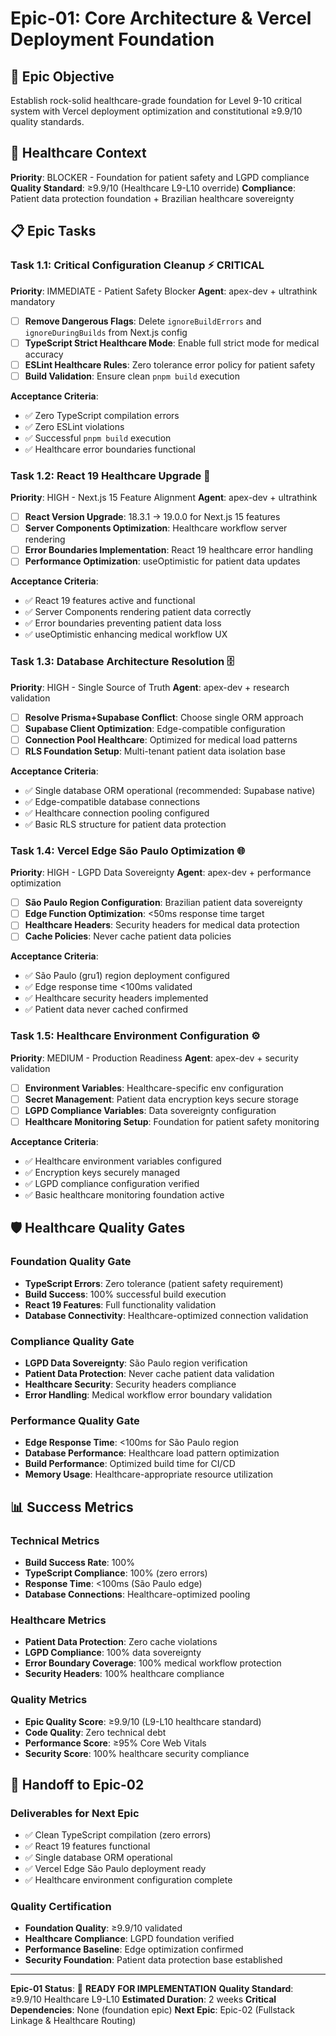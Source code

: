 # Epic-01: Core Architecture & Vercel Deployment Foundation

## 🎯 **Epic Objective**

Establish rock-solid healthcare-grade foundation for Level 9-10 critical system with Vercel deployment optimization and constitutional ≥9.9/10 quality standards.

## 🏥 **Healthcare Context**

**Priority**: BLOCKER - Foundation for patient safety and LGPD compliance
**Quality Standard**: ≥9.9/10 (Healthcare L9-L10 override)
**Compliance**: Patient data protection foundation + Brazilian healthcare sovereignty

## 📋 **Epic Tasks**

### **Task 1.1: Critical Configuration Cleanup** ⚡ CRITICAL

**Priority**: IMMEDIATE - Patient Safety Blocker
**Agent**: apex-dev + ultrathink mandatory

- [ ] **Remove Dangerous Flags**: Delete `ignoreBuildErrors` and `ignoreDuringBuilds` from Next.js config
- [ ] **TypeScript Strict Healthcare Mode**: Enable full strict mode for medical accuracy
- [ ] **ESLint Healthcare Rules**: Zero tolerance error policy for patient safety
- [ ] **Build Validation**: Ensure clean `pnpm build` execution

**Acceptance Criteria**:

- ✅ Zero TypeScript compilation errors
- ✅ Zero ESLint violations
- ✅ Successful `pnpm build` execution
- ✅ Healthcare error boundaries functional

### **Task 1.2: React 19 Healthcare Upgrade** 🚀

**Priority**: HIGH - Next.js 15 Feature Alignment
**Agent**: apex-dev + ultrathink

- [ ] **React Version Upgrade**: 18.3.1 → 19.0.0 for Next.js 15 features
- [ ] **Server Components Optimization**: Healthcare workflow server rendering
- [ ] **Error Boundaries Implementation**: React 19 healthcare error handling
- [ ] **Performance Optimization**: useOptimistic for patient data updates

**Acceptance Criteria**:

- ✅ React 19 features active and functional
- ✅ Server Components rendering patient data correctly
- ✅ Error boundaries preventing patient data loss
- ✅ useOptimistic enhancing medical workflow UX

### **Task 1.3: Database Architecture Resolution** 🗄️

**Priority**: HIGH - Single Source of Truth
**Agent**: apex-dev + research validation

- [ ] **Resolve Prisma+Supabase Conflict**: Choose single ORM approach
- [ ] **Supabase Client Optimization**: Edge-compatible configuration
- [ ] **Connection Pool Healthcare**: Optimized for medical load patterns
- [ ] **RLS Foundation Setup**: Multi-tenant patient data isolation base

**Acceptance Criteria**:

- ✅ Single database ORM operational (recommended: Supabase native)
- ✅ Edge-compatible database connections
- ✅ Healthcare connection pooling configured
- ✅ Basic RLS structure for patient data protection

### **Task 1.4: Vercel Edge São Paulo Optimization** 🌐

**Priority**: HIGH - LGPD Data Sovereignty
**Agent**: apex-dev + performance optimization

- [ ] **São Paulo Region Configuration**: Brazilian patient data sovereignty
- [ ] **Edge Function Optimization**: <50ms response time target
- [ ] **Healthcare Headers**: Security headers for medical data protection
- [ ] **Cache Policies**: Never cache patient data policies

**Acceptance Criteria**:

- ✅ São Paulo (gru1) region deployment configured
- ✅ Edge response time <100ms validated
- ✅ Healthcare security headers implemented
- ✅ Patient data never cached confirmed

### **Task 1.5: Healthcare Environment Configuration** ⚙️

**Priority**: MEDIUM - Production Readiness
**Agent**: apex-dev + security validation

- [ ] **Environment Variables**: Healthcare-specific env configuration
- [ ] **Secret Management**: Patient data encryption keys secure storage
- [ ] **LGPD Compliance Variables**: Data sovereignty configuration
- [ ] **Healthcare Monitoring Setup**: Foundation for patient safety monitoring

**Acceptance Criteria**:

- ✅ Healthcare environment variables configured
- ✅ Encryption keys securely managed
- ✅ LGPD compliance configuration verified
- ✅ Basic healthcare monitoring foundation active

## 🛡️ **Healthcare Quality Gates**

### **Foundation Quality Gate**

- **TypeScript Errors**: Zero tolerance (patient safety requirement)
- **Build Success**: 100% successful build execution
- **React 19 Features**: Full functionality validation
- **Database Connectivity**: Healthcare-optimized connection validation

### **Compliance Quality Gate**

- **LGPD Data Sovereignty**: São Paulo region verification
- **Patient Data Protection**: Never cache patient data validation
- **Healthcare Security**: Security headers compliance
- **Error Handling**: Medical workflow error boundary validation

### **Performance Quality Gate**

- **Edge Response Time**: <100ms for São Paulo region
- **Database Performance**: Healthcare load pattern optimization
- **Build Performance**: Optimized build time for CI/CD
- **Memory Usage**: Healthcare-appropriate resource utilization

## 📊 **Success Metrics**

### **Technical Metrics**

- **Build Success Rate**: 100%
- **TypeScript Compliance**: 100% (zero errors)
- **Response Time**: <100ms (São Paulo edge)
- **Database Connections**: Healthcare-optimized pooling

### **Healthcare Metrics**

- **Patient Data Protection**: Zero cache violations
- **LGPD Compliance**: 100% data sovereignty
- **Error Boundary Coverage**: 100% medical workflow protection
- **Security Headers**: 100% healthcare compliance

### **Quality Metrics**

- **Epic Quality Score**: ≥9.9/10 (L9-L10 healthcare standard)
- **Code Quality**: Zero technical debt
- **Performance Score**: ≥95% Core Web Vitals
- **Security Score**: 100% healthcare security compliance

## 🔄 **Handoff to Epic-02**

### **Deliverables for Next Epic**

- ✅ Clean TypeScript compilation (zero errors)
- ✅ React 19 features functional
- ✅ Single database ORM operational
- ✅ Vercel Edge São Paulo deployment ready
- ✅ Healthcare environment configuration complete

### **Quality Certification**

- **Foundation Quality**: ≥9.9/10 validated
- **Healthcare Compliance**: LGPD foundation verified
- **Performance Baseline**: Edge optimization confirmed
- **Security Foundation**: Patient data protection base established

---

**Epic-01 Status**: 🔄 **READY FOR IMPLEMENTATION**
**Quality Standard**: ≥9.9/10 Healthcare L9-L10
**Estimated Duration**: 2 weeks
**Critical Dependencies**: None (foundation epic)
**Next Epic**: Epic-02 (Fullstack Linkage & Healthcare Routing)
